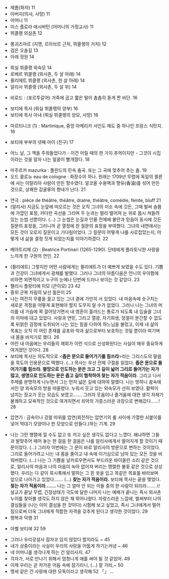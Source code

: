 - 제롬(화자) 11
- 아버지(의사, 사망) 11
- 어머니 11
- 미스 플로라 애시버턴 (어머니의 가정교사) 11
- 뷔콜랭 외삼촌 12
* 퐁괴즈마르 (지명, 르아브르 근처, 뷔콜랭의 거처) 12
* 검은 오솔길 13
* 아래 정원 14
- 뤼실 뷔콜랭 외숙모 14
- 로베르 뷔콜랭 (외사촌, 두 살 아래) 14
- 쥘리에트 뷔콜랭 (외사촌, 한 살 아래) 14
- 알리사 뷔콜랭 (외사촌, 두 살 위) 14
+ 비로드 : (포르투갈어) 거죽에 곱고 짧은 털이 촘촘히 돋게 짠 비단. 16
- 보티에 목사 (뤼실 뷔콜랭의 양부) 16
- 보티에 목사 아내 (뤼실 뷔콜랭의 양모, 사망) 16
+ 마르티니크 (1) : Martinique, 중앙 아메리카 서인도 제도 중 하나인 프랑스 식민지. 16
- 보티에 부부의 넷째 아이 (친구) 17
* 어느 날, 그 책을 주워들었다가 - 이건 어릴 때의 한 가지 추억이지만 - 그것이 시집이라는 것을 알자 나는 얼굴이 빨개졌다. 18
+ 마주르카 mazurka : 폴란드의 민속 춤곡. 또는 그 곡에 맞추어 추는 춤. 19
+ 오드 콜로뉴 eau de cologne : 화장수의 하나. 원래는 1709년 무렵에 독일의 쾰른에 사는 이탈리아 사람이 만든 향수였다. 알코올 수용액과 향유(香油)를 섞어 만든 것으로, 상쾌한 감귤류의 향내가 난다. 21
* 연극 : pièce de théâtre, théâtre, drame, théâtre, comédie, feinte, bluff 21
* (알리사) 지금도 눈앞에 떠오르는 것은 오직 그녀의 미소 속에 깃든, 그때 벌써 슬픔에 가깝던 표정, 커다란 곡선을 그리며 두 눈과는 멀리 떨어져 눈 위로 몹시 쳐들려 있는 눈썹 선뿐이다. (...) 그 눈썹은 눈길과 인물 전체에 불안과 믿음이 동시에 깃든 질문의 표정을, 그러니까 곧 열정에 찬 질문의 표정을 부여했다. 그녀의 내면에서는 모든 것이 오로지 질문이고 기다림이었다. 그 질문이 어떻게 나를 사로잡았는지, 어떻게 내 삶을 결정 짓게 되었는지를 이야기하겠다. 22
+ 베아트리체 (2) : Beatrice Portinari (1265-1290). 단테에게 플라토닉한 사랑을 느끼게 한 구원의 연인. 22
* (쥘리에트) 그렇지만 어떤 사람에게는 쥘리에트가 더 예쁘게 보였을 수도 있다. 기쁨과 건강이 그녀에게서 광채를 발했다. 그러나 그녀의 아름다움은 언니의 우아함에 비하면 외면적이고 누구의 눈에나 단번에 드러나 보이는 것 같았다. 23
* 펠리시 플랑티에 이모 (큰이모) 23 42
* 중위 군복 차림의 낯선 젊은이 25
* 나는 여전히 무릎을 꿇고 있는 그녀 곁에 가만히 서 있었다. 내 마음속에 솟구치는 새로운 격정을 어떻게 표현해야 할지 도무지 알 수가 없었다. 그러나 나는 그녀의 머리를 내 가슴에 꽉 끌어당기면서 내 영혼이 흘러드는 통로가 되도록 내 입술을 그녀의 이마에 대고 있었다. 사랑과 연민, 그리고 열광, 자기희생, 정절이 분간할 수 없도록 뒤얽힌 감정에 도취되어 나는 있는 힘을 다하여 하느님을 불렀고, 이제 내 삶의 목표는 오직 이 어린 존재를 공포와 악과 삶으로부터 보호하는 것일 뿐이라 여기며 내 몸을 바치기로 했다. 26
* 어린 내 마음에는 우리들의 재회가 이런 식으로 신성화된다는 사실이 매우 중요하게 여겨졌던 것이다. 28
* 보티에 목사는 의도적으로 <**좁은 문으로 들어가기를 힘쓰라**>라는 그리스도의 말씀을 묵도의 인용문으로 택했다. (...) 목사는 우선 전체 구절을 읽었다. **좁은 문으로 들어가기를 힘쓰라. 멸망으로 인도하는 문은 크고 그 길이 넓어 그리로 들어가는 자가 많고, 생명으로 인도하는 문은 좁고 길이 협착하여 찾는 자가 적음이라.** 그리고 나서 주제를 분명하게 나누면서 그는 먼저 넓은 길에 대하여 말했다. 나는 멍하니 꿈속에서인 양 외숙모의 방을 떠올렸다. 누워서 웃고 있는 외숙모가 선히 보였다. 활력이 넘치는 장교가 웃는 모습도 보였고……. 그러자 웃음이나 즐거움에 대한 생각 자체가 불쾌하고 모욕적인 것으로 여겨지면서 죄악의 가증스러운 과장으로 변해갔다……! 28
+ 압연기 : 금속이나 강철 따위를 압연(회전하는 압연기의 롤 사이에 가열한 쇠붙이를 넣어 막대기 모양이나 판 모양으로 만들다.)하는 기계. 29
* 나는 그런 행렬에 낄 수도 없고 또 끼고 싶은 생각도 없다고 느꼈다. 왜냐하면 그들과 발맞추어 떼어 놓는 한 걸음 한 걸음은 나를 알리사에게서 떨어지게 할 것이기 때문이었다. (...) 그러자 이번에는 그 문이  바로 알리사의 방문으로 변하는 것이었다. 그리로 들어가려고 나는 내 몸을 줄이고 내 속에 이기심으로 남아 있는 모든 것을 비워버렸다. (...) 나는 그 기쁨을 날카로우면서도 부드러운 바이올린 소리 같은 것으로, 알리사의 마음과 나의 마음이 녹아 없어져 버리는 맹렬한 불꽃 같은 것으로 상상했다. 우리는 다 같이 묵시록에서 말하는 그 흰 옷을 입고 똑같은 목표를 바라보며 앞으로 나아가고 있었다……. (...) **찾는 자가 적음이라.** 보티에 목사는 끝을 맺었다. **찾는 자가 적음이라…….** 나는 그 얼마 안 되는 이들 중의 한 사람이 되리라……. // 설교가 끝날 무렵, 긴장상태가 극도에 달한 나머지 나는 예배가 끝나는 즉시 외사촌누이를 찾아볼 생각도 하지 않은 채 뛰어나왔다. 자랑스러운 느낌에, 벌써부터 나의 결심들을 (나는 이미 결심을 한 것이다) 시험해 보고 싶었고, 즉시 그녀에게서 멀어짐으로써 더욱 그녀에게 적합한 자격을 갖추게 된다고 생각한 것이었다. 29
* 행복과 덕행 31
- 아벨 보티에 32 59
* 그러나 우리갛설사 잠자코 있지 않았다 할지라도 ~ 45
* 내가 상중이라는 사실이 우리의 사랑을 어둡게 하기는커녕 ~ 46
* 네 어머니를 생각나게 하는 건 알리사지. 47
* 각자가, 서로 만나기 위해서 엄청나게 애를 써야 될 것 같았어. 49
* 이제 우리는 곧 차가운 어둠 속에 잠기리니, (...) 잘 가라,~ 50
* 맹세 같은 건 사랑에 대한 모독이라고 생각해 52
「」 …